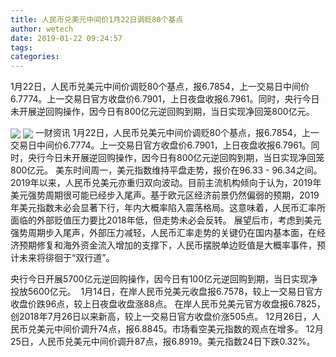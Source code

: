 ```yaml
---
title: 人民币兑美元中间价1月22日调贬80个基点
author: wetech
date: 2019-01-22 09:24:57
tags: 
categories: 
---
```

1月22日，人民币兑美元中间价调贬80个基点，报6.7854，上一交易日中间价6.7774。上一交易日官方收盘价6.7901，上日夜盘收报6.7961。同时，央行今日未开展逆回购操作，因今日有800亿元逆回购到期，当日实现净回笼800亿元。
<!-- more -->
<img align="center" border="0" src="https://imgcdn.yicai.com/uppics/images/2019/01/22d452b573b45ad9dd79315a708aadc1.jpg" />
<img align="center" border="0" src="https://imgcdn.yicai.com/uppics/images/2019/01/703ecaa25abbcc70b9c96978e4679444.jpg" />
一财资讯
1月22日，人民币兑美元中间价调贬80个基点，报6.7854，上一交易日中间价6.7774。上一交易日官方收盘价6.7901，上日夜盘收报6.7961。同时，央行今日未开展逆回购操作，因今日有800亿元逆回购到期，当日实现净回笼800亿元。
美东时间周一，美元指数维持平盘走势，报价在96.33 - 96.34之间。
2019年以来，人民币兑美元亦重归双向波动。目前主流机构倾向于认为，2019年美元强势周期很可能已经步入尾声。基于欧元区经济前景仍然偏弱的预期，2019年美元指数未必会显著下行，年内大概率陷入震荡格局。这意味着，人民币汇率所面临的外部贬值压力要比2018年低，但走势未必会反转。
展望后市，考虑到美元强势周期步入尾声，外部压力减轻，人民币汇率走势的关键仍在国内基本面，在经济预期修复和海外资金流入增加的支撑下，人民币摆脱单边贬值是大概率事件，预计未来将徘徊于“双行道”。
 
 
央行今日开展5700亿元逆回购操作，因今日有100亿元逆回购到期，当日实现净投放5600亿元。 
1月14日，在岸人民币兑美元收盘报6.7578，较上一交易日官方收盘价跌96点，较上日夜盘收盘涨88点。
在岸人民币兑美元官方收盘报6.7825，创2018年7月26日以来新高，较上一交易日官方收盘价涨505点。
12月26日，人民币兑美元中间价调升74点，报6.8845。市场看空美元指数的观点在增多。
12月25日，人民币兑美元中间价调升87点，报6.8919。美元指数24日下跌0.32%。
